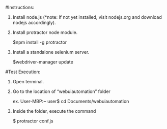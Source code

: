 #Instructions:
1. Install node.js (*note: If not yet installed, visit nodejs.org and download nodejs accordingly).
2. Install protractor node module.
 	
 	$npm install -g protractor

3. Install a standalone selenium server.
	
	$webdriver-manager update


#Test Execution:
1. Open terminal.
2. Go to the location of “webuiautomation” folder
	
	ex. User-MBP:~ user$ cd Documents/webuiautomation
	
3. Inside the folder, execute the command
	
	$ protractor conf.js 